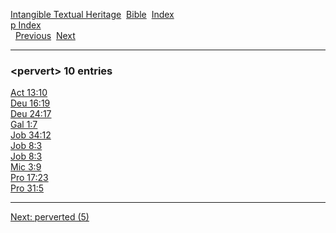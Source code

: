 [Intangible Textual Heritage](../../index)  [Bible](../index) 
[Index](index)   
[p Index](_p_)  
  [Previous](c08456)  [Next](c08458) 

------------------------------------------------------------------------

### &lt;pervert&gt; 10 entries

[Act 13:10](../kjv/act013.htm#010)  
[Deu 16:19](../kjv/deu016.htm#019)  
[Deu 24:17](../kjv/deu024.htm#017)  
[Gal 1:7](../kjv/gal001.htm#007)  
[Job 34:12](../kjv/job034.htm#012)  
[Job 8:3](../kjv/job008.htm#003)  
[Job 8:3](../kjv/job008.htm#003)  
[Mic 3:9](../kjv/mic003.htm#009)  
[Pro 17:23](../kjv/pro017.htm#023)  
[Pro 31:5](../kjv/pro031.htm#005)  

------------------------------------------------------------------------

[Next: perverted (5)](c08458)
